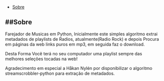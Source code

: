 * [Sobre](#Sobre)



<a id="Sobre"></a>
##Sobre
------------------------------------------
Farejador de Musicas em Python, Inicialmente este simples algoritmo
extrai metadados de playlists de Radios, atualmente(Radio Rock) e depois Procura em páginas da
web links puros em mp3, em seguida faz o download.

Desta Forma Você terá no seu computador uma playlist sempre das melhores seleções tocadas na web!

Agradecimento em especial a Håkan Nylén por disponibilizar
o algoritmo streamscrobbler-python para extração de metadados.


